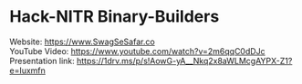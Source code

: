 # Hack-NITR Binary-Builders
Website: https://www.SwagSeSafar.co<br>
YouTube Video: https://www.youtube.com/watch?v=2m6qqC0dDJc<br>
Presentation link: https://1drv.ms/p/s!AowG-yA__Nkq2x8aWLMcgAYPX-Z1?e=Iuxmfn

